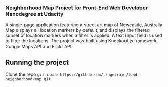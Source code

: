
### Neighborhood Map Project for Front-End Web Developer Nanodegree at Udacity

A single-page application featuring a street art map of Newcastle, Australia. Map displays all location markers by default, and displays the filtered subset of location markers when a filter is applied. A text input field is used to filter the locations. The project was built using Knockout.js framework, Google Maps API and Flickr API. 

## Running the project

Clone the repo
`git clone https://github.com/tragetraje/fend-neighborhood-map.git`
